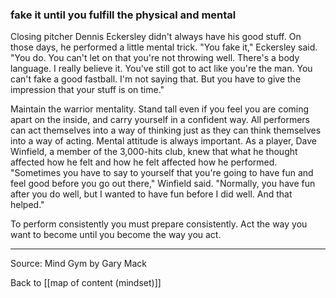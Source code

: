 ### fake it until you fulfill the physical and mental


Closing pitcher Dennis Eckersley didn't always have his good stuff. On those days, he performed a little mental trick. "You fake it," Eckersley said. "You do. You can't let on that you're not throwing well. There's a body language. I really believe it. You've still got to act like you're the man. You can't fake a good fastball. I'm not saying that. But you have to give the impression that your stuff is on time."

Maintain the warrior mentality. Stand tall even if you feel you are coming apart on the inside, and carry yourself in a confident way. All performers can act themselves into a way of thinking just as they can think themselves into a way of acting. Mental attitude is always important. As a player, Dave Winfield, a member of the 3,000-hits club, knew that what he thought affected how he felt and how he felt affected how he performed. "Sometimes you have to say to yourself that you're going to have fun and feel good before you go out there," Winfield said. "Normally, you have fun after you do well, but I wanted to have fun before I did well. And that helped."

To perform consistently you must prepare consistently. Act the way you want to become until you become the way you act.

---

Source: Mind Gym by Gary Mack

Back to [[map of content (mindset)]]